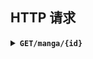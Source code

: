 ## HTTP 请求

<details>
<summary>
<b><code>GET</code></b><b><code>/manga/{id}</code></b>
</summary>
<br/>

### 获取漫画基本信息

| 参数 | 类型     | 描述 |
| ---- | -------- | ---- |
| `id` | `number` | Pid  |

示例: `http://127.0.0.1:1145/manga/98019984`

返回: `MangaDTO`

| key      | 类型            | 描述                                    |
| -------- | --------------- | --------------------------------------- |
| ...      | `IllustDTO`     | 参见 [`IllustDTO`](../illust/README.md) |
| `series` | `ItemSeriesDTO` | 系列数据                                |

```
{
    "id": 98019984,
    "title": "へっぽこ吸血鬼ちゃんは血が欲しい",
    "total": 5,
    "images": [
        {
            "urls": {
                "small": "...",
                "regular": "...",
                "original": "..."
            },
            "width": 800,
            "height": 1301
        },
        ...
    ],
    "createTime": 1651395658,
    "updateTime": 1651395658,
    "tags": [
        "漫画",
        "..."
    ],
    "restrict": "safe",
    "description": "...",
    "bookmarkCount": 16237,
    "likeCount": 14008,
    "viewCount": 327481,
    "author": {
        "name": "にいち",
        "id": 1035047
    },
    "series": {
        "id": 718,
        "title": "少女アラカルト",
        "order": 67,
        "prev": {
            "id": "97536981",
            "title": "花の季節"
        },
        "next": null
    }
}
```
---
</details>